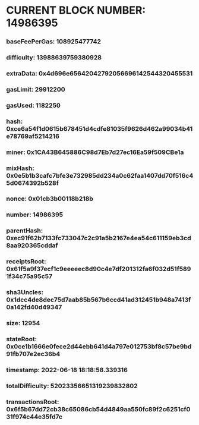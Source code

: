 # CURRENT BLOCK NUMBER: 14986395

### baseFeePerGas: 108925477742
### difficulty: 13988639759380928
### extraData: 0x4d696e65642042792056696142544320455531
### gasLimit: 29912200
### gasUsed: 1182250
### hash: 0xce6a54f1d0615b678451d4cdfe81035f9626d462a99034b41e78769af5214216
### miner: 0x1CA43B645886C98d7Eb7d27ec16Ea59f509CBe1a
### mixHash: 0x0e5b1b3cafc7bfe3e732985dd234a0c62faa1407dd70f516c45d0674392b528f
### nonce: 0x01cb3b00118b218b
### number: 14986395
### parentHash: 0xec91f62b7133fc733047c2c91a5b2167e4ea54c611159eb3cd8aa920365cddaf
### receiptsRoot: 0x61f5a9f37ecf1c9eeeeec8d90c4e7df201312fa6f032d51f5891f34c75a95c57
### sha3Uncles: 0x1dcc4de8dec75d7aab85b567b6ccd41ad312451b948a7413f0a142fd40d49347
### size: 12954
### stateRoot: 0x0ce1b1666e0fece2d44ebb641d4a797e012753bf8c57be9bd91fb707e2ec36b4
### timestamp: 2022-06-18 18:18:58.339316
### totalDifficulty: 52023356651319239832802
### transactionsRoot: 0x6f5b67dd72cb38c65086cb54d4849aa550fc89f2c6251cf031f974c44e35fd7c
